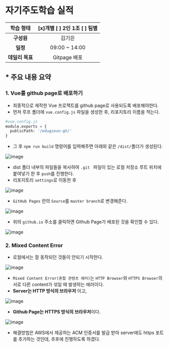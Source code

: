 # 자기주도학습 실적


|  **학습 형태**  | [x]개별 [ ] 2인 1조 [ ] 팀별 |
| :-------------: | :--------------------------: |
|   **구성원**    |            김기은            |
|    **일정**     |        09:00 ~ 14:00         |
| **데일리 목표** |         Gitpage 배포         |

## * 주요 내용 요약

### 1. Vue를 github page로 배포하기

- 최종적으로 제작한 Vue 프로젝트를 github page로 사용되도록 배포해야한다.
- 먼저 루프 폴더에 `vue.config.js` 파일을 생성한 후, 리포지토리 이름을 적는다.

```python
#vue.config.js
module.exports = {
  publicPath: '/edugieun-gh/'
}
```

- 그 후 `npm run build` 명령어를 입력해주면 아래와 같은 `/dist/`폴더가 생성된다.

![image](https://user-images.githubusercontent.com/52814897/71196293-1d1b6580-22d3-11ea-8c09-420bef2377a5.png)

- dist 폴더 내부의 파일들을 복사하여 `.git ` 파일이 있는 로컬 저장소 루트 위치에 붙여넣기 한 후 `push`를 진행한다.
- 리포지토리 `settings`로 이동한 후

![image](https://user-images.githubusercontent.com/52814897/71196444-71264a00-22d3-11ea-89eb-eb269b205dc8.png)

- `GitHub Pages` 란의 `Source`를 `master branch`로 변경해준다.

![image](https://user-images.githubusercontent.com/52814897/71196499-8bf8be80-22d3-11ea-850b-47a6f1e668a2.png)

- 위의 `github.io` 주소를 클릭하면 Github Page가 배포된 것을 확인할 수 있다.

![image](https://user-images.githubusercontent.com/52814897/71196945-dc701c00-22d3-11ea-97e7-a0cc383064b6.png)

### 2. Mixed Content Error

- 로컬에서는 잘 동작되던 것들이 안되기 시작한다.

![image](https://user-images.githubusercontent.com/52814897/71197030-13463200-22d4-11ea-9fa4-f47651eb40f4.png)

- `Mixed Content Error(혼합 콘텐츠 에러)`는 `HTTP Browser`와 `HTTPS Browser`의 서로 다른 content가 섞일 때 발생하는 에러이다.
- **Server는 HTTP 방식의 브라우저** 이고,

![image](https://user-images.githubusercontent.com/52814897/71197290-a3847700-22d4-11ea-9ed8-1da0e1d35563.png)

- **Github Page는 HTTPS 방식의 브라우저**이다.

![image](https://user-images.githubusercontent.com/52814897/71197030-13463200-22d4-11ea-9fa4-f47651eb40f4.png)

- 해결방법은 AWS에서 제공하는 ACM 인증서를 발급 받아 server에도 https 포트를 추가하는 것인데, 추후에 진행하도록 하겠다.
